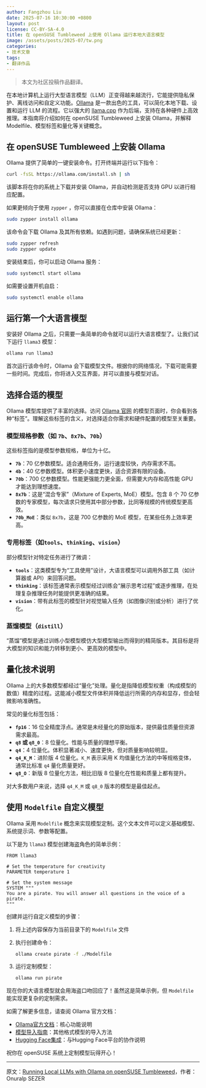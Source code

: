 ```yaml
---
author: Fangzhou Liu
date: 2025-07-16 10:30:00 +0800
layout: post
license: CC-BY-SA-4.0
title: 在 openSUSE Tumbleweed 上使用 Ollama 运行本地大语言模型
image: /assets/posts/2025-07/tw.png
categories:
- 技术文章
tags:
- 翻译作品
---
```

> 本文为社区投稿作品翻译。

在本地计算机上运行大型语言模型（LLM）正变得越来越流行，它能提供隐私保护、离线访问和自定义功能。[Ollama](https://build.opensuse.org/package/show/openSUSE%3AFactory/ollama) 是一款出色的工具，可以简化本地下载、设置和运行 LLM 的流程。它以强大的 [llama.cpp](https://build.opensuse.org/package/show/openSUSE%3AFactory/llamacpp) 作为后端，支持在各种硬件上高效推理。本指南将介绍如何在 openSUSE Tumbleweed 上安装 Ollama，并解释 Modelfile、模型标签和量化等关键概念。

## 在 openSUSE Tumbleweed 上安装 Ollama

Ollama 提供了简单的一键安装命令。打开终端并运行以下指令：

```bash
curl -fsSL https://ollama.com/install.sh | sh
```

该脚本将在你的系统上下载并安装 Ollama，并自动检测是否支持 GPU 以进行相应配置。

如果更倾向于使用 `zypper` ，你可以直接在仓库中安装 Ollama：

```bash
sudo zypper install ollama
```

该命令会下载 Ollama 及其所有依赖。如遇到问题，请确保系统已经更新：

```bash
sudo zypper refresh
sudo zypper update
```

安装结束后，你可以启动 Ollama 服务：

```bash
sudo systemctl start ollama
```

如需要设置开机自启：

```bash
sudo systemctl enable ollama
```

## 运行第一个大语言模型

安装好 Ollama 之后，只需要一条简单的命令就可以运行大语言模型了。让我们试下运行 `llama3` 模型：

```bash
ollama run llama3
```

首次运行该命令时，Ollama 会下载模型文件。根据你的网络情况，下载可能需要一些时间。完成后，你将进入交互界面，并可以直接与模型对话。

## 选择合适的模型

Ollama 模型库提供了丰富的选择。访问 [Ollama 官网](https://ollama.com/library) 的模型页面时，你会看到各种“标签”。理解这些标签的含义，对选择适合你需求和硬件配置的模型至关重要。

### 模型规格参数（如 `7b`、`8x7b`、`70b`）

这些标签指的是模型参数规格，单位为十亿。

- **`7b`**：70 亿参数模型。适合通用任务，运行速度较快，内存需求不高。
- **`4b`**：40 亿参数模型。体积更小速度更快，适合资源有限的设备。
- **`70b`**：700 亿参数模型。性能更强能力更全面，但需要大内存和高性能 GPU 才能达到理想速度。
- **`8x7b`**：这是“混合专家”（Mixture of Experts, MoE）模型。包含 8 个 70 亿参数的专家模型，每次请求只使用其中部分参数，比同等规模的传统模型更高效。
- **`70b_MoE`**：类似 `8x7b`，这是 700 亿参数的 MoE 模型，在某些任务上效率更高。

### 专用标签（如`tools`、`thinking`、`vision`）

部分模型针对特定任务进行了微调：

- **`tools`**：这类模型专为“工具使用”设计，大语言模型可以调用外部工具（如计算器或 API）来回答问题。
- **`thinking`**：该标签通常表示模型经过训练会“展示思考过程”或逐步推理，在处理复杂推理任务时能提供更准确的结果。
- **`vision`**：带有此标签的模型针对视觉输入任务（如图像识别或分析）进行了优化。

### 蒸馏模型（`distill`）

“蒸馏”模型是通过训练小型模型模仿大型模型输出而得到的精简版本。其目标是将大模型的知识和能力转移到更小、更高效的模型中。

## 量化技术说明

Ollama 上的大多数模型都经过“量化”处理。量化是指降低模型权重（构成模型的数值）精度的过程。这能减小模型文件体积并降低运行所需的内存和显存，但会轻微影响准确性。

常见的量化标签包括：

- **`fp16`**：16 位全精度浮点。通常是未经量化的原始版本，提供最佳质量但资源需求最高。
- **`q8` 或 `q8_0`**：8 位量化。性能与质量的理想平衡。
- **`q4`**：4 位量化。体积显著减小、速度更快，但对质量影响较明显。
- **`q4_K_M`**：进阶版 4 位量化。`K_M` 表示采用 K 均值量化方法的中等规格变体，通常比标准 `q4` 量化质量更好。
- **`q8_O`**：新版 8 位量化方法，相比旧版 8 位量化在性能和质量上都有提升。

对大多数用户来说，选择 `q4_K_M` 或 `q8_0` 版本的模型是最佳起点。

## 使用 `Modelfile` 自定义模型

Ollama 采用 `Modelfile` 概念来实现模型定制。这个文本文件可以定义基础模型、系统提示词、参数等配置。

以下是为 `llama3` 模型创建海盗角色的简单示例：

```text
FROM llama3

# Set the temperature for creativity
PARAMETER temperature 1

# Set the system message
SYSTEM """
You are a pirate. You will answer all questions in the voice of a pirate.
"""
```

创建并运行自定义模型的步骤：

1. 将上述内容保存为当前目录下的 `Modelfile` 文件
2. 执行创建命令：

    ```bash
    ollama create pirate -f ./Modelfile
    ```

3. 运行定制模型：

    ```bash
    ollama run pirate
    ```

现在你的大语言模型就会用海盗口吻回应了！虽然这是简单示例，但 `Modelfile` 能实现更复杂的定制需求。

如需了解更多信息，请查阅 Ollama 官方文档：

- [Ollama官方文档](https://github.com/ollama/ollama/tree/main/docs)：核心功能说明
- [模型导入指南](https://github.com/ollama/ollama/blob/main/docs/import.md)：其他格式模型的导入方法
- [Hugging Face集成](https://huggingface.co/docs/hub/en/ollama)：与Hugging Face平台的协作说明

祝你在 openSUSE 系统上定制模型玩得开心！

---
原文：[Running Local LLMs with Ollama on openSUSE Tumbleweed](https://news.opensuse.org/2025/07/12/local-llm-with-openSUSE/)，作者：Onuralp SEZER
